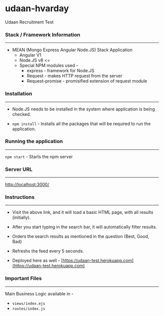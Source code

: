 # udaan-hvarday
Udaan Recruitment Test

### Stack / Framework Information
---

* MEAN (Mongo Express Angular Node.JS) Stack Application
    * Angular V1
    * Node.JS v8 <=
    * Special NPM modules used -
        * express - framework for Node.JS
        * Request - makes HTTP request from the server
        * Request-promise - promisified extension of request module

### Installation 
---
* Node.JS needs to be installed in the system where application is being checked.

* ```npm install``` - Installs all the packages that will be required to run the application.

### Running the application
---

```npm start``` - Starts the npm server

### Server URL
---

[http://localhost:3000/](http://localhost:3000/)

### Instructions
---

* Visit the above link, and it will load a basic HTML page, with all results (initially).

* After you start typing in the search bar, it will automatically filter results.

* Orders the search results as mentioned in the question (Best, Good, Bad)

* Refreshs the feed every 5 seconds.

* Deployed here as well - [https://udaan-test.herokuapp.com](https://udaan-test.herokuapp.com)


### Important Files
---

Main Business Logic available in -

* ```views/index.ejs```
* ```routes/index.js```

